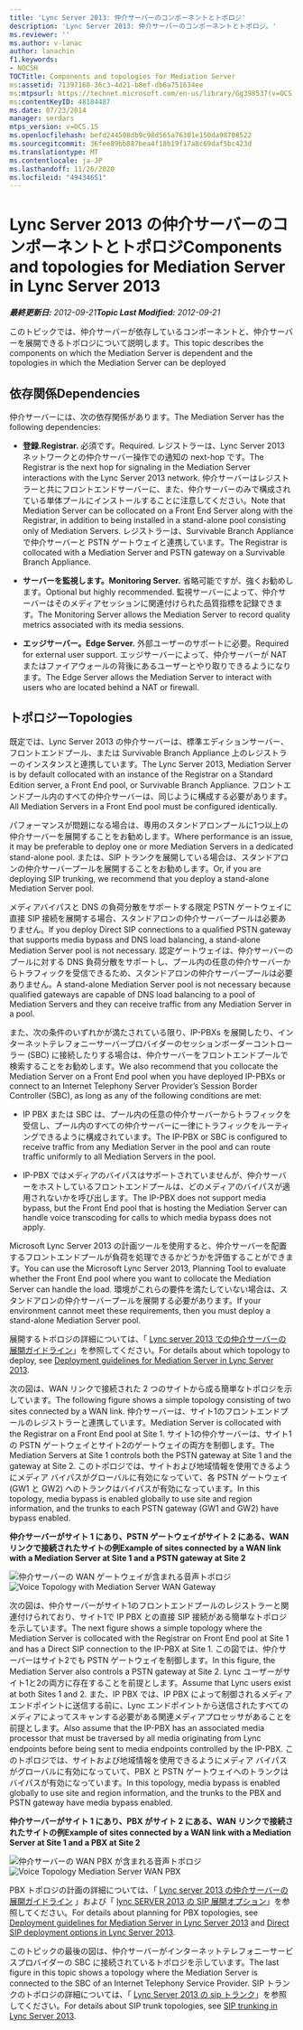 ```yaml
---
title: 'Lync Server 2013: 仲介サーバーのコンポーネントとトポロジ'
description: 'Lync Server 2013: 仲介サーバーのコンポーネントとトポロジ。'
ms.reviewer: ''
ms.author: v-lanac
author: lanachin
f1.keywords:
- NOCSH
TOCTitle: Components and topologies for Mediation Server
ms:assetid: 71397168-36c3-4d21-b8ef-db6a751634ee
ms:mtpsurl: https://technet.microsoft.com/en-us/library/Gg398537(v=OCS.15)
ms:contentKeyID: 48184487
ms.date: 07/23/2014
manager: serdars
mtps_version: v=OCS.15
ms.openlocfilehash: befd244508db9c98d565a76301e150da98708522
ms.sourcegitcommit: 36fee89bb887bea4f18b19f17a8c69daf5bc423d
ms.translationtype: MT
ms.contentlocale: ja-JP
ms.lasthandoff: 11/26/2020
ms.locfileid: "49434651"
---
```

# <a name="components-and-topologies-for-mediation-server-in-lync-server-2013"></a><span data-ttu-id="94759-103">Lync Server 2013 の仲介サーバーのコンポーネントとトポロジ</span><span class="sxs-lookup"><span data-stu-id="94759-103">Components and topologies for Mediation Server in Lync Server 2013</span></span>

<div data-xmlns="http://www.w3.org/1999/xhtml">

<div class="topic" data-xmlns="http://www.w3.org/1999/xhtml" data-msxsl="urn:schemas-microsoft-com:xslt" data-cs="https://msdn.microsoft.com/">

<div data-asp="https://msdn2.microsoft.com/asp">



</div>

<div id="mainSection">

<div id="mainBody"><span data-ttu-id="94759-104">

<span> </span></span><span class="sxs-lookup"><span data-stu-id="94759-104">

<span> </span></span></span>

<span data-ttu-id="94759-105">_**最終更新日:** 2012-09-21_</span><span class="sxs-lookup"><span data-stu-id="94759-105">_**Topic Last Modified:** 2012-09-21_</span></span>

<span data-ttu-id="94759-106">このトピックでは、仲介サーバーが依存しているコンポーネントと、仲介サーバーを展開できるトポロジについて説明します。</span><span class="sxs-lookup"><span data-stu-id="94759-106">This topic describes the components on which the Mediation Server is dependent and the topologies in which the Mediation Server can be deployed</span></span>

<div>

## <a name="dependencies"></a><span data-ttu-id="94759-107">依存関係</span><span class="sxs-lookup"><span data-stu-id="94759-107">Dependencies</span></span>

<span data-ttu-id="94759-108">仲介サーバーには、次の依存関係があります。</span><span class="sxs-lookup"><span data-stu-id="94759-108">The Mediation Server has the following dependencies:</span></span>

  - <span data-ttu-id="94759-109">**登録.**</span><span class="sxs-lookup"><span data-stu-id="94759-109">**Registrar.**</span></span> <span data-ttu-id="94759-110">必須です。</span><span class="sxs-lookup"><span data-stu-id="94759-110">Required.</span></span> <span data-ttu-id="94759-111">レジストラーは、Lync Server 2013 ネットワークとの仲介サーバー操作での通知の next-hop です。</span><span class="sxs-lookup"><span data-stu-id="94759-111">The Registrar is the next hop for signaling in the Mediation Server interactions with the Lync Server 2013 network.</span></span> <span data-ttu-id="94759-112">仲介サーバーはレジストラーと共にフロントエンドサーバーに、また、仲介サーバーのみで構成されている単体プールにインストールすることに注意してください。</span><span class="sxs-lookup"><span data-stu-id="94759-112">Note that Mediation Server can be collocated on a Front End Server along with the Registrar, in addition to being installed in a stand-alone pool consisting only of Mediation Servers.</span></span> <span data-ttu-id="94759-113">レジストラーは、Survivable Branch Appliance で仲介サーバーと PSTN ゲートウェイと連携しています。</span><span class="sxs-lookup"><span data-stu-id="94759-113">The Registrar is collocated with a Mediation Server and PSTN gateway on a Survivable Branch Appliance.</span></span>

  - <span data-ttu-id="94759-114">**サーバーを監視します。**</span><span class="sxs-lookup"><span data-stu-id="94759-114">**Monitoring Server.**</span></span> <span data-ttu-id="94759-115">省略可能ですが、強くお勧めします。</span><span class="sxs-lookup"><span data-stu-id="94759-115">Optional but highly recommended.</span></span> <span data-ttu-id="94759-116">監視サーバーによって、仲介サーバーはそのメディアセッションに関連付けられた品質指標を記録できます。</span><span class="sxs-lookup"><span data-stu-id="94759-116">The Monitoring Server allows the Mediation Server to record quality metrics associated with its media sessions.</span></span>

  - <span data-ttu-id="94759-117">**エッジサーバー。**</span><span class="sxs-lookup"><span data-stu-id="94759-117">**Edge Server.**</span></span> <span data-ttu-id="94759-118">外部ユーザーのサポートに必要。</span><span class="sxs-lookup"><span data-stu-id="94759-118">Required for external user support.</span></span> <span data-ttu-id="94759-119">エッジサーバーによって、仲介サーバーが NAT またはファイアウォールの背後にあるユーザーとやり取りできるようになります。</span><span class="sxs-lookup"><span data-stu-id="94759-119">The Edge Server allows the Mediation Server to interact with users who are located behind a NAT or firewall.</span></span>

</div>

<div>

## <a name="topologies"></a><span data-ttu-id="94759-120">トポロジー</span><span class="sxs-lookup"><span data-stu-id="94759-120">Topologies</span></span>

<span data-ttu-id="94759-121">既定では、Lync Server 2013 の仲介サーバーは、標準エディションサーバー、フロントエンドプール、または Survivable Branch Appliance 上のレジストラーのインスタンスと連携しています。</span><span class="sxs-lookup"><span data-stu-id="94759-121">The Lync Server 2013, Mediation Server is by default collocated with an instance of the Registrar on a Standard Edition server, a Front End pool, or Survivable Branch Appliance.</span></span> <span data-ttu-id="94759-122">フロントエンドプール内のすべての仲介サーバーは、同じように構成する必要があります。</span><span class="sxs-lookup"><span data-stu-id="94759-122">All Mediation Servers in a Front End pool must be configured identically.</span></span>

<span data-ttu-id="94759-123">パフォーマンスが問題になる場合は、専用のスタンドアロンプールに1つ以上の仲介サーバーを展開することをお勧めします。</span><span class="sxs-lookup"><span data-stu-id="94759-123">Where performance is an issue, it may be preferable to deploy one or more Mediation Servers in a dedicated stand-alone pool.</span></span> <span data-ttu-id="94759-124">または、SIP トランクを展開している場合は、スタンドアロンの仲介サーバープールを展開することをお勧めします。</span><span class="sxs-lookup"><span data-stu-id="94759-124">Or, if you are deploying SIP trunking, we recommend that you deploy a stand-alone Mediation Server pool.</span></span>

<span data-ttu-id="94759-125">メディアバイパスと DNS の負荷分散をサポートする限定 PSTN ゲートウェイに直接 SIP 接続を展開する場合、スタンドアロンの仲介サーバープールは必要ありません。</span><span class="sxs-lookup"><span data-stu-id="94759-125">If you deploy Direct SIP connections to a qualified PSTN gateway that supports media bypass and DNS load balancing, a stand-alone Mediation Server pool is not necessary.</span></span> <span data-ttu-id="94759-126">認定ゲートウェイは、仲介サーバーのプールに対する DNS 負荷分散をサポートし、プール内の任意の仲介サーバーからトラフィックを受信できるため、スタンドアロンの仲介サーバープールは必要ありません。</span><span class="sxs-lookup"><span data-stu-id="94759-126">A stand-alone Mediation Server pool is not necessary because qualified gateways are capable of DNS load balancing to a pool of Mediation Servers and they can receive traffic from any Mediation Server in a pool.</span></span>

<span data-ttu-id="94759-127">また、次の条件のいずれかが満たされている限り、IP-PBXs を展開したり、インターネットテレフォニーサーバープロバイダーのセッションボーダーコントローラー (SBC) に接続したりする場合は、仲介サーバーをフロントエンドプールで検索することをお勧めします。</span><span class="sxs-lookup"><span data-stu-id="94759-127">We also recommend that you collocate the Mediation Server on a Front End pool when you have deployed IP-PBXs or connect to an Internet Telephony Server Provider’s Session Border Controller (SBC), as long as any of the following conditions are met:</span></span>

  - <span data-ttu-id="94759-128">IP PBX または SBC は、プール内の任意の仲介サーバーからトラフィックを受信し、プール内のすべての仲介サーバーに一律にトラフィックをルーティングできるように構成されています。</span><span class="sxs-lookup"><span data-stu-id="94759-128">The IP-PBX or SBC is configured to receive traffic from any Mediation Server in the pool and can route traffic uniformly to all Mediation Servers in the pool.</span></span>

  - <span data-ttu-id="94759-129">IP-PBX ではメディアのバイパスはサポートされていませんが、仲介サーバーをホストしているフロントエンドプールは、どのメディアのバイパスが適用されないかを呼び出します。</span><span class="sxs-lookup"><span data-stu-id="94759-129">The IP-PBX does not support media bypass, but the Front End pool that is hosting the Mediation Server can handle voice transcoding for calls to which media bypass does not apply.</span></span>

<span data-ttu-id="94759-130">Microsoft Lync Server 2013 の計画ツールを使用すると、仲介サーバーを配置するフロントエンドプールが負荷を処理できるかどうかを評価することができます。</span><span class="sxs-lookup"><span data-stu-id="94759-130">You can use the Microsoft Lync Server 2013, Planning Tool to evaluate whether the Front End pool where you want to collocate the Mediation Server can handle the load.</span></span> <span data-ttu-id="94759-131">環境がこれらの要件を満たしていない場合は、スタンドアロンの仲介サーバープールを展開する必要があります。</span><span class="sxs-lookup"><span data-stu-id="94759-131">If your environment cannot meet these requirements, then you must deploy a stand-alone Mediation Server pool.</span></span>

<span data-ttu-id="94759-132">展開するトポロジの詳細については、「 [Lync server 2013 での仲介サーバーの展開ガイドライン](lync-server-2013-deployment-guidelines-for-mediation-server.md)」を参照してください。</span><span class="sxs-lookup"><span data-stu-id="94759-132">For details about which topology to deploy, see [Deployment guidelines for Mediation Server in Lync Server 2013](lync-server-2013-deployment-guidelines-for-mediation-server.md).</span></span>

<span data-ttu-id="94759-133">次の図は、WAN リンクで接続された 2 つのサイトから成る簡単なトポロジを示しています。</span><span class="sxs-lookup"><span data-stu-id="94759-133">The following figure shows a simple topology consisting of two sites connected by a WAN link.</span></span> <span data-ttu-id="94759-134">仲介サーバーは、サイト1のフロントエンドプールのレジストラーと連携しています。</span><span class="sxs-lookup"><span data-stu-id="94759-134">Mediation Server is collocated with the Registrar on a Front End pool at Site 1.</span></span> <span data-ttu-id="94759-135">サイト1の仲介サーバーは、サイト1の PSTN ゲートウェイとサイト2のゲートウェイの両方を制御します。</span><span class="sxs-lookup"><span data-stu-id="94759-135">The Mediation Servers at Site 1 controls both the PSTN gateway at Site 1 and the gateway at Site 2.</span></span> <span data-ttu-id="94759-136">このトポロジでは、サイトおよび地域情報を使用できるようにメディア バイパスがグローバルに有効になっていて、各 PSTN ゲートウェイ (GW1 と GW2) へのトランクはバイパスが有効になっています。</span><span class="sxs-lookup"><span data-stu-id="94759-136">In this topology, media bypass is enabled globally to use site and region information, and the trunks to each PSTN gateway (GW1 and GW2) have bypass enabled.</span></span>

<span data-ttu-id="94759-137">**仲介サーバーがサイト 1 にあり、PSTN ゲートウェイがサイト 2 にある、WAN リンクで接続されたサイトの例**</span><span class="sxs-lookup"><span data-stu-id="94759-137">**Example of sites connected by a WAN link with a Mediation Server at Site 1 and a PSTN gateway at Site 2**</span></span>

<span data-ttu-id="94759-138">![仲介サーバーの WAN ゲートウェイが含まれる音声トポロジ](images/Gg398537.67872e61-1444-447b-918c-abe89abc3004(OCS.15).jpg "仲介サーバーの WAN ゲートウェイが含まれる音声トポロジ")</span><span class="sxs-lookup"><span data-stu-id="94759-138">![Voice Topology with Mediation Server WAN Gateway](images/Gg398537.67872e61-1444-447b-918c-abe89abc3004(OCS.15).jpg "Voice Topology with Mediation Server WAN Gateway")</span></span>

<span data-ttu-id="94759-139">次の図は、仲介サーバーがサイト1のフロントエンドプールのレジストラーと関連付けられており、サイト1で IP PBX との直接 SIP 接続がある簡単なトポロジを示しています。</span><span class="sxs-lookup"><span data-stu-id="94759-139">The next figure shows a simple topology where the Mediation Server is collocated with the Registrar on Front End pool at Site 1 and has a Direct SIP connection to the IP-PBX at Site 1.</span></span> <span data-ttu-id="94759-140">この図では、仲介サーバーはサイト2でも PSTN ゲートウェイを制御します。</span><span class="sxs-lookup"><span data-stu-id="94759-140">In this figure, the Mediation Server also controls a PSTN gateway at Site 2.</span></span> <span data-ttu-id="94759-141">Lync ユーザーがサイト1と2の両方に存在することを前提とします。</span><span class="sxs-lookup"><span data-stu-id="94759-141">Assume that Lync users exist at both Sites 1 and 2.</span></span> <span data-ttu-id="94759-142">また、IP PBX では、IP PBX によって制御されるメディアエンドポイントに送信する前に、Lync エンドポイントから送信されたすべてのメディアによってスキャンする必要がある関連メディアプロセッサがあることを前提とします。</span><span class="sxs-lookup"><span data-stu-id="94759-142">Also assume that the IP-PBX has an associated media processor that must be traversed by all media originating from Lync endpoints before being sent to media endpoints controlled by the IP-PBX.</span></span> <span data-ttu-id="94759-143">このトポロジでは、サイトおよび地域情報を使用できるようにメディア バイパスがグローバルに有効になっていて、PBX と PSTN ゲートウェイへのトランクはバイパスが有効になっています。</span><span class="sxs-lookup"><span data-stu-id="94759-143">In this topology, media bypass is enabled globally to use site and region information, and the trunks to the PBX and PSTN gateway have media bypass enabled.</span></span>

<span data-ttu-id="94759-144">**仲介サーバーがサイト 1 にあり、PBX がサイト 2 にある、WAN リンクで接続されたサイトの例**</span><span class="sxs-lookup"><span data-stu-id="94759-144">**Example of sites connected by a WAN link with a Mediation Server at Site 1 and a PBX at Site 2**</span></span>

<span data-ttu-id="94759-145">![仲介サーバーの WAN PBX が含まれる音声トポロジ](images/Gg398537.df6c8a5b-8431-4187-907d-ff5ca26eeeec(OCS.15).jpg "仲介サーバーの WAN PBX が含まれる音声トポロジ")</span><span class="sxs-lookup"><span data-stu-id="94759-145">![Voice Topology Mediation Server WAN PBX](images/Gg398537.df6c8a5b-8431-4187-907d-ff5ca26eeeec(OCS.15).jpg "Voice Topology Mediation Server WAN PBX")</span></span>

<span data-ttu-id="94759-146">PBX トポロジの計画の詳細については、「 [Lync server 2013 の仲介サーバーの展開ガイドライン](lync-server-2013-deployment-guidelines-for-mediation-server.md) 」および「 [lync SERVER 2013 の SIP 展開オプション](lync-server-2013-direct-sip-deployment-options.md)」を参照してください。</span><span class="sxs-lookup"><span data-stu-id="94759-146">For details about planning for PBX topologies, see [Deployment guidelines for Mediation Server in Lync Server 2013](lync-server-2013-deployment-guidelines-for-mediation-server.md) and [Direct SIP deployment options in Lync Server 2013](lync-server-2013-direct-sip-deployment-options.md).</span></span>

<span data-ttu-id="94759-147">このトピックの最後の図は、仲介サーバーがインターネットテレフォニーサービスプロバイダーの SBC に接続されているトポロジを示しています。</span><span class="sxs-lookup"><span data-stu-id="94759-147">The last figure in this topic shows a topology where the Mediation Server is connected to the SBC of an Internet Telephony Service Provider.</span></span> <span data-ttu-id="94759-148">SIP トランクのトポロジの詳細については、「 [Lync Server 2013 の sip トランク](lync-server-2013-sip-trunking.md)」を参照してください。</span><span class="sxs-lookup"><span data-stu-id="94759-148">For details about SIP trunk topologies, see [SIP trunking in Lync Server 2013](lync-server-2013-sip-trunking.md).</span></span>

<span data-ttu-id="94759-149"></div>

</div>

<span> </span>

</div>

</div>

</span><span class="sxs-lookup"><span data-stu-id="94759-149"></div>

</div>

<span> </span>

</div>

</div>

</span></span></div>

